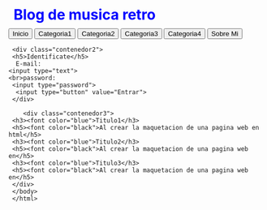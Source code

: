 
<html>
  <head>
    <tittle><h1>Blog de musica retro</h1></tittle>
 <style>
   h1{
   color: blue;
   margin: 5px;
   padding: 5px;
   }
   .contenedor{
   text-aling: center;
   background: whrite;
   border: 2px solid black;
   height: 500px;
   width: 700px;
   float: left;
   }
   .contenedor2{
    text-aling: center;
   background: whrite;
   border: 2px solid black;
   height: 200px;
   width: 200x;
   float: right;
   }
   .contenedor3{
    text-aling: center;
   background: whrite;
   border: 2px solid black;
   height: 500px;
   width: 500px;
   float: left;
   }
    </style>
  </head>
  <body>
    <input type="button" value="Inicio">
     <input type="button" value="Categoria1">
     <input type="button" value="Categoria2">
     <input type="button" value="Categoria3">
     <input type="button" value="Categoria4">
     <input type="button" value="Sobre Mi">
     
     <div class="contenedor2">
     <h5>Identificate</h5>
      E-mail:
    <input type="text">
    <br>password:
     <input type="password">
      <input type="button" value="Entrar">
     </div>
     
        <div class="contenedor3">
     <h3><font color="blue">Titulo1</h3>
     <h5><font color="black">Al crear la maquetacion de una pagina web en html</h5>
     <h3><font color="blue">Titulo2</h3>
     <h5><font color="black">Al crear la maquetacion de una pagina web en</h5>
     <h3><font color="blue">Titulo3</h3>
     <h5><font color="black">Al crear la maquetacion de una pagina web en</h5>
     </div>
     </body>
     </html>
     
     
     
     
     
     
     
     
     
     
    
    
    
         
